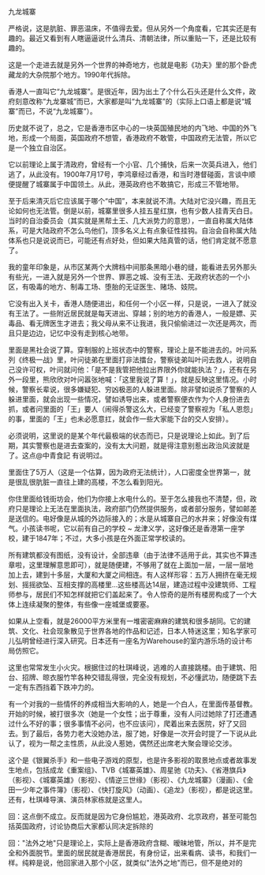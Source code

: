 九龙城寨

严格说，这是肮脏、罪恶温床，不值得去爱。但从另外一个角度看，它其实还是有趣的。最近又看到有人瞎逼逼说什么清兵、清朝法律，所以重贴一下，还是比较有趣的。

这是一个走进去就是另外一个世界的神奇地方，也就是电影《功夫》里的那个卧虎藏龙的大杂院那个地方。1990年代拆除。

香港人一直叫它“九龙城寨”。是很近年，因为出土了个什么石头还是什么文件，政府刻意改称“九龙寨城”而已，大家都是叫“九龙城寨”的（实际上口语上都是说“城寨”而已，不说“九龙城寨”）。

历史就不说了，总之，它是香港市区中心的一块英国殖民地的内飞地、中国的外飞地，形成一个局面，英国政府不想管，香港政府不敢管，中国政府无法管，所以它是一个独立自治区。

它以前理论上属于清政府，曾经有一个小官、几个捕快，后来一次英兵进入，他们逃了，从此没有。1900年7月17号，李鸿章经过香港，和当时港督碰面，言谈中顺便提醒了城寨属于中国领土。从此，港英政府也不敢搞它，形成三不管地带。

至于后来清灭后它应该属于哪个“中国”，本来就说不清。大陆对它没兴趣，而且无论如何也无法管。倒是以前，城寨里很多人挂五星红旗，也有少数人挂青天白日。当时的自治委员会（其实就是黑帮土王、几大派势力的意思），一直自称属大陆体系，可是大陆政府不怎么鸟他们，顶多名义上有点象征性挂钩。自治会自称属大陆体系也只是说说而已，可能还有点好处，但如果大陆真管的话，他们肯定就不愿意了。

我的童年印象是，从市区某两个大牌档中间那条黑暗小巷的缝，能看进去另外那头有些光，一进入就是另外一个世界、罪恶之城、没有王法、无政府状态的一个小区，有吸毒的地方、制毒工场、堕胎的无证医生、赌场、妓院。

它没有出入关卡，香港人随便进出，和任何一个小区一样，只是说，一进入了就没有王法了。一些附近居民就是每天进出、穿越；别的地方的香港人，一般是嫖、买毒品、看无牌医生才进去；我父母从来不让我进，我只偷偷进过一次还是两次，而且只是边边，记忆中没有走到核心地带。

里面是黑社会说了算。穿制服的上班状态中的警察，理论上是不能进去的。叶问系列《终极一战》里，叶问徒弟在里面打非法擂台，警察徒弟叫叶问去救人，说明自己没许可权，叶问就问他：「是不是我管把他拉出界限外你就能执法？」，还有在另外一段里，熊欣欣对叶问嚣张地喊：「这里我说了算！」，就是反映这里情况。小时候，警察长辈说，很多嫌疑犯、穷凶极恶的人躲进里面。除非譬如说杀了警察的人躲进里面，就会出现一些情况，譬如诱导出来，或者警察便衣作为个人身份进去抓，或者问里面的「王」要人（闹得杀警这么大，已经变了警察视为「私人恩怨」的事，里面的「王」也未必愿意扛，就会作一些大家能下台的交人安排）。

必须说明，这里说的是某个年代最极端的状态而已，只是说理论上如此。到了后期，其实警察也是进去查案的，没有太大问题，就是得注意别惹出政治风波就是了。这点@中青食記 有说明过。
  
里面住了5万人（这是一个估算，因为政府无法统计），人口密度全世界第一，就是很乱很肮脏一直往上建的高楼，不怎么看到阳光。

你住里面给钱街坊会，他们为你接上水电什么的。至于怎么接我也不清楚，但，政府只是理论上无法在里面执法，政府部门仍然提供服务，或者部分服务，譬如邮差是送信的。电好像是从城的外边际接入的；水是从城寨自己的水井来；好像没有煤气。小孩读书呢，它以前有自己的学校 ~ 龙津义学，这好像还是香港第一座学校，建于1847年；不过，大多小孩是在外面正常学校读的。

所有建筑都没有图纸，没有设计，全部违章（由于法律不适用于此，其实也不算违章啦，这里理解意思即可），就是随便建，不够用了就在上面加一层，一层一层地加上去，建到十多层，大厦和大厦之间相连。有人这样形容：五万人拥挤在毫无规划、摇摇欲坠、互相支撑的高楼里...这些楼高达14层，建造过程中没建筑师、工程师参与，居民们不知怎样就把它们盖起来了。令人惊奇的是所有楼房构成了一个大体上连续凝聚的整体，有些像一座城堡或要塞。

如果从上空看，就是26000平方米里有一堆密密麻麻的建筑和很多胡同。它的建筑、文化、社会现象散见于世界各地的作品和记述，日本人特迷这里；知名学家可儿弘明曾经进行深入研究。日本还有一座名为Warehouse的室内游乐场的设计布局仿照它。

这里也常常发生小火灾。根据住过的杜琪峰说，逃难的人直接跳楼。由于建筑、阳台、招牌、晾衣服竹竿各种交错乱得很，完全没有规划，不必懂武功，随便跳下去一定有东西挡着下跌冲力的。

有一个对我的一些情怀的养成相当大影响的人，她是一个白人，在里面传基督教。开始的时候，被打很多次（她是一个女性；出于尊重，没有人问过她除了打还遭遇过什么不好的事；很多事情不必问，也不应该问），爬着出来去医院，好了又回去。到了最后，各势力老大没她办法，服了她，好像是一次开会时提了一下说从此认了，视为一帮之主性质，从此没人惹她，偶然还出席老大聚会理论交涉。

这个是《银翼杀手》和一些电子游戏的原型，也是许多影视的取景地点或者故事发生地点，包括成龙《重案组》、TVB《城寨英雄》、周星驰《功夫》、《省港旗兵》（影视）、《城寨英雄》（影视）、《情逆三世缘》（影视）、《九龙城寨》（漫画）、《金田一少年之事件簿》（影视）、《快打旋风》（动画）、《追龙》（影视），都是说这里。还有，杜琪峰导演、演员林家栋就是这里人。


回：这点倒不成立。反而就是因为它身份尴尬，港英政府、北京政府，甚至可能包括英国政府，讨论协商后大家都认同决定拆除的

回："法外之地"只是理论上，实际上是香港政府含糊、暧昧地管，所以，并不是完全和外面脱节。里面的居民就是香港居民，有身份证，出来看病、读书，和我们一样。纯粹是说，他回家进入那个小区，就类似"法外之地"而已，但不是绝对的


